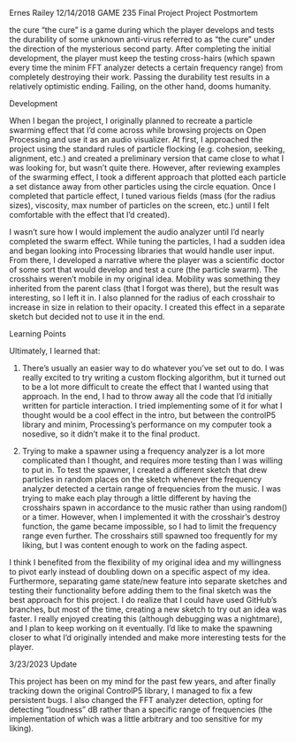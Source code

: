 Ernes Railey
12/14/2018
GAME 235 Final Project 
Project Postmortem 

the cure
“the cure” is a game during which the player develops and tests the durability of some unknown anti-virus referred to as “the cure” under the direction of the mysterious second party. After completing the initial development, the player must keep the testing cross-hairs (which spawn every time the minim FFT analyzer detects a certain frequency range) from completely destroying their work. Passing the durability test results in a relatively optimistic ending. Failing, on the other hand, dooms humanity.

Development

When I began the project, I originally planned to recreate a particle swarming effect that I’d come across while browsing projects on Open Processing and use it as an audio visualizer. At first, I approached the project using the standard rules of particle flocking (e.g. cohesion, seeking, alignment, etc.) and created a preliminary version that came close to what I was looking for, but wasn’t quite there. However, after reviewing examples of the swarming effect, I took a different approach that plotted each particle a set distance away from other particles using the circle equation. Once I completed that particle effect, I tuned various fields (mass (for the radius sizes), viscosity, max number of particles on the screen, etc.) until I felt comfortable with the effect that I’d created).

I wasn’t sure how I would implement the audio analyzer until I’d nearly completed the swarm effect. While tuning the particles, I had a sudden idea and began looking into Processing libraries that would handle user input.  From there, I developed a narrative where the player was a scientific doctor of some sort that would develop and test a cure (the particle swarm). 
The crosshairs weren’t mobile in my original idea. Mobility was something they inherited from the parent class (that I forgot was there), but the result was interesting, so I left it in. I also planned for the radius of each crosshair to increase in size in relation to their opacity. I created this effect in a separate sketch but decided not to use it in the end. 

Learning Points

Ultimately, I learned that:
1)    There’s usually an easier way to do whatever you’ve set out to do. I was really excited to try writing a custom flocking algorithm, but it turned out to be a lot more difficult to create the effect that I wanted using that approach. In the end, I had to throw away all the code that I’d initially written for particle interaction. I tried implementing some of it for what I thought would be a cool effect in the intro, but between the controlP5 library and minim, Processing’s performance on my computer took a nosedive, so it didn’t make it to the final product.

2)    Trying to make a spawner using a frequency analyzer is a lot more complicated than I thought, and requires more testing than I was willing to put in. To test the spawner, I created a different sketch that drew particles in random places on the sketch whenever the frequency analyzer detected a certain range of frequencies from the music. I was trying to make each play through a little different by having the crosshairs spawn in accordance to the music rather than using random() or a timer. However, when I implemented it with the crosshair’s destroy function, the game became impossible, so I had to limit the frequency range even further. The crosshairs still spawned too frequently for my liking, but I was content enough to work on the fading aspect.

I think I benefited from the flexibility of my original idea and my willingness to pivot early instead of doubling down on a specific aspect of my idea. Furthermore, separating game state/new feature into separate sketches and testing their functionality before adding them to the final sketch was the best approach for this project. I do realize that I could have used GitHub’s branches, but most of the time, creating a new sketch to try out an idea was faster. 
I really enjoyed creating this (although debugging was a nightmare), and I plan to keep working on it eventually. I’d like to make the spawning closer to what I’d originally intended and make more interesting tests for the player.


3/23/2023 Update

This project has been on my mind for the past few years, and after finally tracking down the original ControlP5 library, I managed to fix a few persistent bugs. I also changed the FFT analyzer detection, opting for detecting “loudness” dB rather than a specific range of frequencies (the implementation of which was a little arbitrary and too sensitive for my liking). 






